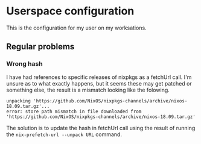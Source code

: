 # Userspace configuration

This is the configuration for my user on my worksations.

## Regular problems

### Wrong hash
I have had references to specific releases of nixpkgs as a fetchUrl call.
I'm unsure as to what exactly happens, but it seems these may get patched or
something else, the result is a mismatch looking like the folowing.
```
unpacking 'https://github.com/NixOS/nixpkgs-channels/archive/nixos-18.09.tar.gz'...
error: store path mismatch in file downloaded from 'https://github.com/NixOS/nixpkgs-channels/archive/nixos-18.09.tar.gz'
```
The solution is to update the hash in fetchUrl call using the result of
running the `nix-prefetch-url --unpack URL` command.
